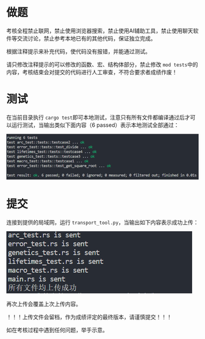 # 做题

考核全程禁止联网，禁止使用浏览器搜索，禁止使用AI辅助工具，禁止使用聊天软件等交流讨论，禁止参考本地已有的其他代码，保证独立完成。

根据注释提示来补充代码，使代码没有报错，并能通过测试。

请只修改注释提示的可以修改的函数、宏、结构体部分，禁止修改 `mod tests`中的内容，考核结束会对提交的代码进行人工审查，不符合要求者成绩作废！

# 测试

在当前目录执行 `cargo test`即可本地测试，注意只有所有文件都编译通过后才可以运行测试，当输出类似下面内容（6 passed）表示本地测试全部通过：

![1697288810408](image/README/1697288810408.png)

# 提交

连接到提供的局域网，运行 `transport_tool.py`，当输出如下内容表示成功上传：

![1697288923422](image/README/1697288923422.png)

再次上传会覆盖上次上传内容。

！！！上传文件会留档，作为成绩评定的最终版本，请谨慎提交！！！


如在考核过程中遇到任何问题，举手示意。
